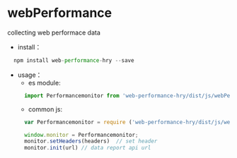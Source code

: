 # webPerformance
collecting web performace data

- install：
```javascript
  npm install web-performance-hry --save
```

- usage：
  - es module:
  ```javascript
    import Performancemonitor from 'web-performance-hry/dist/js/webPerformance.min.js'
  ```
  - common js:
  ```javascript
    var Performancemonitor = require ('web-performance-hry/dist/js/webPerformance.min.js')
  ```
  ```javascript
    window.monitor = Performancemonitor;
    monitor.setHeaders(headers)  // set header
    monitor.init(url) // data report api url
  ```